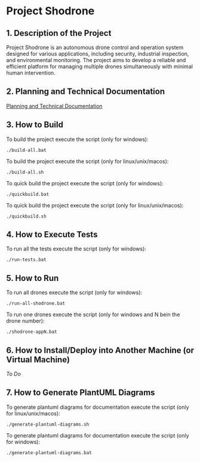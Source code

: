 # Project Shodrone

## 1. Description of the Project

Project Shodrone is an autonomous drone control and operation system designed for various applications, including security, industrial inspection, and environmental monitoring. The project aims to develop a reliable and efficient platform for managing multiple drones simultaneously with minimal human intervention.

## 2. Planning and Technical Documentation

[Planning and Technical Documentation](docs/readme.md)

## 3. How to Build

To build the project execute the script (only for windows):

    ./build-all.bat

To build the project execute the script (only for linux/unix/macos):

    ./build-all.sh

To quick build the project execute the script (only for windows):

    ./quickbuild.bat

To quick build the project execute the script (only for linux/unix/macos):

    ./quickbuild.sh

## 4. How to Execute Tests

To run all the tests execute the script (only for windows):

    ./run-tests.bat

## 5. How to Run

To run all drones execute the script (only for windows):

    ./run-all-shodrone.bat

To run one drones execute the script (only for windows and N bein the drone number):

    ./shodrone-appN.bat

## 6. How to Install/Deploy into Another Machine (or Virtual Machine)

*To Do*

## 7. How to Generate PlantUML Diagrams

To generate plantuml diagrams for documentation execute the script (only for linux/unix/macos):

    ./generate-plantuml-diagrams.sh
To generate plantuml diagrams for documentation execute the script (only for windows):

    ./generate-plantuml-diagrams.bat
